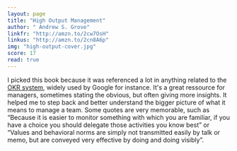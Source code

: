 ```yaml
---
layout: page
title: "High Output Management"
author: " Andrew S. Grove"
linkfr: "http://amzn.to/2cw7OsH"
linkus: "http://amzn.to/2cn8A6p" 
img: "high-output-cover.jpg"
score: 17
read: true
---
```


I picked this book because it was referenced a lot in anything related to the [OKR system][1], widely used by Google for instance. It's a great ressource for managers, sometimes stating the obvious, but often giving more insights. It helped me to step back and better understand the bigger picture of what it means to manage a team. Some quotes are very memorable, such as “Because it is easier to monitor something with which you are familiar, if you have a choice you should delegate those activities you know best” or “Values and behavioral norms are simply not transmitted easily by talk or memo, but are conveyed very effective by doing and doing visibly”. 

[1]:	https://en.wikipedia.org/wiki/OKR